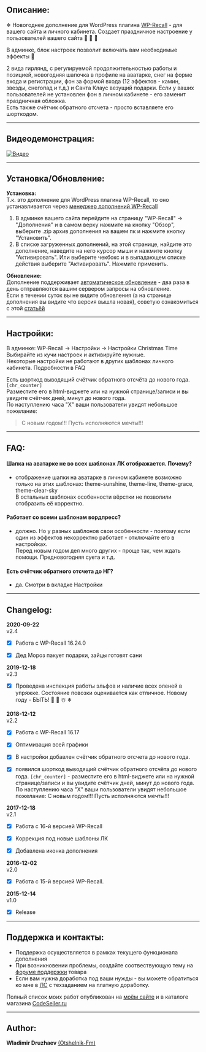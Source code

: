 ## Описание:

 ❄ Новогоднее дополнение для WordPress плагина [WP-Recall](https://wordpress.org/plugins/wp-recall/) - для вашего сайта и личного кабинета. Создает праздничное настроение у пользователей вашего сайта  🎅  🎉  🎄   

В админке, блок настроек позволит включать вам необходимые эффекты 🧙    

2 вида гирлянд, с регулируемой продолжительностью работы и позицией, новогодняя шапочка в профиле на аватарке, снег на форме входа и регистрации, фон за формой входа (12 эффектов - камин, звезды, снегопад и т.д.) и Санта Клаус везущий подарки. Если у ваших пользователей не установлен фон в личном кабинете - его заменит праздничная обложка.  
Есть также счётчик обратного отсчета - просто вставляете его шорткодом.  

------------------------------



## Видеодемонстрация:  

[![Видео](http://img.youtube.com/vi/VsN9xYg8GSg/0.jpg)](https://www.youtube.com/watch?v=VsN9xYg8GSg "Видео")  

------------------------------



## Установка/Обновление:  

**Установка:**  
Т.к. это дополнение для WordPress плагина WP-Recall, то оно устанавливается через [менеджер дополнений WP-Recall](https://codeseller.ru/obshhie-svedeniya-o-dopolneniyax-wp-recall/)  

1. В админке вашего сайта перейдите на страницу "WP-Recall" -> "Дополнения" и в самом верху нажмите на кнопку "Обзор", выберите .zip архив дополнения на вашем пк и нажмите кнопку "Установить".  
2. В списке загруженных дополнений, на этой странице, найдите это дополнение, наведите на него курсор мыши и нажмите кнопку "Активировать". Или выберите чекбокс и в выпадающем списке действия выберите "Активировать". Нажмите применить.  


**Обновление:**  
Дополнение поддерживает [автоматическое обновление](https://codeseller.ru/avtomaticheskie-obnovleniya-dopolnenij-plagina-wp-recall/) - два раза в день отправляются вашим сервером запросы на обновление.  
Если в течении суток вы не видите обновления (а на странице дополнения вы видите что версия вышла новая), советую ознакомиться с этой [статьёй](https://codeseller.ru/post-group/rabota-wordpress-krona-cron-prinuditelnoe-vypolnenie-kron-zadach-dlya-wp-recall/)  

------------------------------



## Настройки:  

В админке: WP-Recall -> Настройки -> Настройки Christmas Time  
Выбирайте из кучи настроек и активируйте нужные.  
Некоторые настройки не работают в других шаблонах личного кабинета. Подробности в FAQ  

Есть шорткод выводящий счётчик обратного отсчёта до нового года. ```[chr_counter]```  
Разместите его в html-виджете или на нужной странице/записи и вы увидите счётчик дней, минут до нового года.  
По наступлению часа "Х" ваши пользователи увидят небольшое пожелание:  
> С новым годом!!! Пусть исполняются мечты!!!  

------------------------------



## FAQ:  

#### Шапка на аватарке не во всех шаблонах ЛК отображается. Почему?  
- отображение шапки на аватарке в личном кабинете возможно только на этих шаблонах: theme-sunshine, theme-line, theme-grace, theme-clear-sky  
В остальных шаблонах особенности вёрстки не позволили отобразить её корректно.  


#### Работает со всеми шаблонам вордпресс?  
- должно. Но у разных шаблонов свои особенности - поэтому если один из эффектов некорректно работает - отключайте его в настройках.  
Перед новым годом дел много других - проще так, чем ждать помощи. Предновогодняя суета и т.д.  


#### Есть счётчик обратного отсчета до НГ?  
- да. Смотри в вкладке Настройки  

------------------------------



## Changelog:  
**2020-09-22**  
v2.4  
- [x] Работа с WP-Recall 16.24.0  
- [x] Дед Мороз пакует подарки, зайцы готовят сани  



**2019-12-18**  
v2.3  
- [x] Проведена инспекция работы эльфов и наличие всех оленей в упряжке. Состояние повозки оценивается как отличное. Новому году - БЫТЬ!  🎄  🎅  ☃️  ❄    


**2018-12-12**  
v2.2  
- [x] Работа с WP-Recall 16.17  
- [x] Оптимизация всей графики  
- [x] В настройки добавлен счётчик обратного отсчета до нового года.  
- [x] появился шорткод выводящий счётчик обратного отсчёта до нового года. ```[chr_counter]``` - разместите его в html-виджете или на нужной странице/записи и вы увидите счётчик дней, минут до нового года.  
По наступлению часа "Х" ваши пользователи увидят небольшое пожелание: С новым годом!!! Пусть исполняются мечты!!!  


**2017-12-18**  
v2.1  
- [x] Работа с 16-й версией WP-Recall  
- [x] Коррекция под новые шаблоны ЛК  
- [x] Добавлена иконка дополнения  


**2016-12-02**  
v2.0  
- [x] Работа с 15-й версией WP-Recall.  


**2015-12-14**  
v1.0  
- [x] Release  

------------------------------



## Поддержка и контакты:  

* Поддержка осуществляется в рамках текущего функционала дополнения  
* При возникновении проблемы, создайте соотвествующую тему на [форуме поддержки](https://codeseller.ru/forum/product-11074/) товара  
* Если вам нужна доработка под ваши нужды - вы можете обратиться ко мне в <a href="https://codeseller.ru/author/otshelnik-fm/?tab=chat" target="_blank">ЛС</a> с техзаданием на платную доработку.  

Полный список моих работ опубликован на [моём сайте](https://otshelnik-fm.ru/?p=2562&utm_source=free-addons&utm_medium=addon-description&utm_campaign=christmas-time&utm_content=github-com&utm_term=all-my-addons) и в каталоге магазина [CodeSeller.ru](https://codeseller.ru/author/otshelnik-fm/?tab=publics&subtab=type-products)  

------------------------------



## Author:  

**Wladimir Druzhaev** [(Otshelnik-Fm)](https://otshelnik-fm.ru/)  
